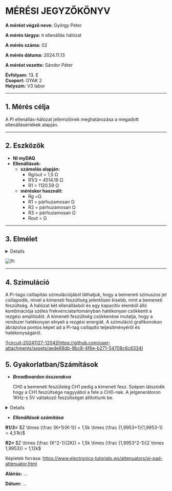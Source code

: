 
# MÉRÉSI JEGYZŐKÖNYV

**A mérést végző neve:** György Péter

**A mérés tárgya:** $\displaystyle \pi$  ellenállás hálózat

**A mérés száma:**  02

**A mérés dátuma:**  2024.11.13 

**A mérést vezette:** Sándor Péter  

**Évfolyam:** 13. E  
**Csoport:** GYAK 2  
**Helyszín:**   V3 labor

---

## 1. Mérés célja
A PI ellenállás-hálózat jellemzőinek meghatározása a megadott ellenállásértékek alapján.

---

## 2. Eszközök 
- **NI myDAQ** 
- **Ellenállások:**
  - **számolás alapján:**
    - Rg/out = 1,5 Ω
    - R1/3 = 4514.16 Ω
    - R1 = 1120.59 Ω
  - **méréskor használt:**
    - Rg =Ω
    - R1 = párhuzamosan  Ω
    - R2 = párhuzamosan  Ω
    - R3 = párhuzamosan  Ω
    - Rout =  Ω
 
---

## 3. Elmélet

<details>

</details>

![Pi](https://github.com/user-attachments/assets/95e4a821-77a8-4a7e-a232-541bf97f85b0)


---

## 4. Szimuláció
A Pi-tagú csillapítás szimulációjából láthatjuk, hogy a bemeneti szinuszos jel csillapodik, mivel a kimeneti feszültség jelentősen kisebb, mint a bemeneti feszültség. A hálózat két ellenállásból és egy kapacitív elemből álló kombinációja széles frekvenciatartományban hatékonyan csökkenti a rezgési amplitúdót. A kimeneti feszültség csökkenése mutatja, hogy a rendszer hatékonyan elnyeli a rezgési energiát. A szimuláció grafikonokon ábrázolva pontos képet ad a Pi-tag csillapító teljesítményéről és hatékonyságáról.

<a href="https://tinyurl.com/27zr42a8" target="_blank">
![circuit-20241127-1204](https://github.com/user-attachments/assets/aede68db-8bc8-4f6e-b271-54708c6c6334)
</a>

## 5. Gyakorlatban/Számítások

- ***Breadboardon összerakva***
  
  CH0 a bemeneti feszülstég CH1 pedig a kimeneti fesz. Szépen látszódik hogy a CH1 feszültsége nagyyábol a fele a CH0-nak.
  A jelgenerátoron 1KHz-s 5V váltakozó feszültséget állítottunk be.
<details>

</details>

- ***Ellenállások számítása***

**R1/3=** $Z \times (\frac {K+1}{K-1}) = 1,5k \times (\frac {1,9953+1}{1,9953-1} = 4,51k)$

**R2=** $Z \times (\frac {K^2-1}{2K}) = 1,5k \times (\frac {1,9953^2-1}{2 \times 1,9953}) = 1,12k$

Képletek forrása: https://www.electronics-tutorials.ws/attenuators/pi-pad-attenuator.html

**Aláírás:** ...

**Dátum:** ...
